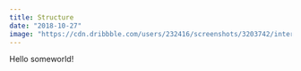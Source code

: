 ```yaml
---
title: Structure
date: "2018-10-27"
image: "https://cdn.dribbble.com/users/232416/screenshots/3203742/interact-brand-animation-4.gif"
---
```


Hello someworld!